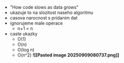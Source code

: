  - "How code slows as data grows"
 - ukazuje to na slozitost naseho algoritmu
 - casova narocnost s pridanim dat
 - ignorujeme male operace
	 - n+1 = n
 - caste ukazky
	 - O(1)
	 - O(n)
	 - O(log n)
	 - O(n^2)
**![[Pasted image 20250909080737.png]]**
